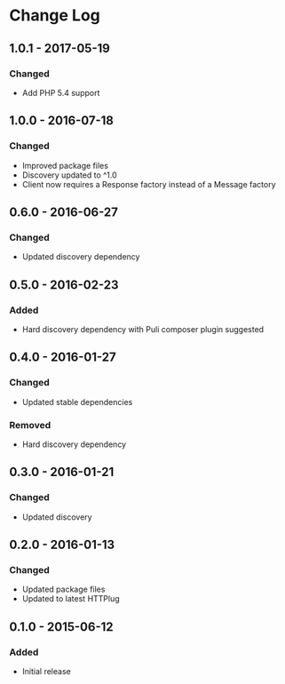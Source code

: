 # Change Log

## 1.0.1 - 2017-05-19

### Changed

- Add PHP 5.4 support


## 1.0.0 - 2016-07-18

### Changed

- Improved package files
- Discovery updated to ^1.0
- Client now requires a Response factory instead of a Message factory


## 0.6.0 - 2016-06-27

### Changed

- Updated discovery dependency


## 0.5.0 - 2016-02-23

### Added

- Hard discovery dependency with Puli composer plugin suggested


## 0.4.0 - 2016-01-27

### Changed

- Updated stable dependencies

### Removed

- Hard discovery dependency


## 0.3.0 - 2016-01-21

### Changed

- Updated discovery


## 0.2.0 - 2016-01-13

### Changed

- Updated package files
- Updated to latest HTTPlug


## 0.1.0 - 2015-06-12

### Added

- Initial release
